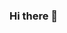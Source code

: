 ### Hi there 👋

<!--
**sweta-byte/sweta-byte** is a ✨ _special_ ✨ repository because its `README.md` (this file) appears on your GitHub profile.

Here are some ideas to get you started:

- 🔭 I’m currently working on ..Initial Data science projects.
- 🌱 I’m currently learning ...Data science
- 👯 I’m looking to collaborate on ...good Organization
- 🤔 I’m looking for help with ...people who are in same stream
- 💬 Ask me about ...Anything
- 📫 How to reach me: ...
- 😄 Pronouns: ...she/her
- ⚡ Fun fact: ...Music.
-->
